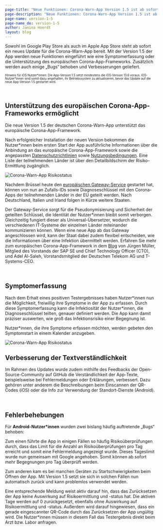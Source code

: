 ```yaml
---
page-title: "Neue Funktionen: Corona-Warn-App Version 1.5 ist ab sofort zum Download verfügbar"
page-description: "Neue Funktionen: Corona-Warn-App Version 1.5 ist ab sofort zum Download verfügbar"
page-name: version-1-5
page-name_de: version-1-5
author: Janina Hoerdt
layout: blog
---
```


Sowohl im Google Play Store als auch im Apple App Store steht ab sofort ein neues Update für die Corona-Warn-App bereit. Mit der Version 1.5 der App werden neue Funktionen eingeführt wie eine Symptomerfassung oder die Unterstützung des europäischen Corona-App-Frameworks. Zusätzlich werden auch einige „Bugs“ behoben und Verbesserungen geliefert. 

<span style=font-size:0.7em;>Hinweis für iOS Nutzer\*innen: Die App-Version 1.5 setzt mindestens die iOS-Version 13.6 voraus. iOS-Nutzer\*innen sind somit dazu angehalten, ihr Betriebssystem zu aktualisieren, bevor das Update auf die neue App-Version 1.5 gestartet wird.</span>

<!-- overview -->
</br>

## Unterstützung des europäischen Corona-App-Frameworks ermöglicht ## 

Die neue Version 1.5 der deutschen Corona-Warn-App unterstützt das europäische Corona-App-Framework.  

Nach erfolgreicher Installation der neuen Version bekommen die Nutzer*innen beim ersten Start der App ausführliche Informationen über die Anbindung an das europäische Corona-App-Framework sowie die angepassten [Datenschutzrichtlinien](https://www.coronawarn.app/assets/documents/cwa-privacy-notice-de.pdf) sowie [Nutzungsbedingungen](https://www.coronawarn.app/assets/documents/cwa-eula-de.pdf). Eine Liste der teilnehmenden Länder ist über den Detailbildschirm der Risiko-Ermittlung zugänglich.  

<img src="./efgs.jpg" title="Corona-Warn-App Risikostatus"></br>

Nachdem Brüssel heute den [europäischen Gateway-Service](https://ec.europa.eu/commission/presscorner/detail/de/ip_20_1904) gestartet hat, können von nun an Zufalls-IDs sowie Diagnoseschlüssel mit den Corona-Apps der teilnehmenden Länder in der EU geteilt werden. Nach Deutschland, Italien und Irland folgen in Kürze weitere Staaten.  

Der Gateway-Service sorgt für die Pseudonymisierung und Sicherheit der geteilten Schlüssel, die Identität der Nutzer*innen bleibt somit verborgen. Gleichzeitig fungiert dieser als Universal-Übersetzer, wodurch die verschiedenen IT-Systeme der einzelnen Länder miteinander kommunizieren können. Wenn eine neue App ab das Gateway angeschlossen wird, kann der Staat dabei zudem flexibel entscheiden, wie die Informationen über eine Infektion übermittelt werden. Erfahren Sie mehr zum europäischen Corona-App-Framework in dem [Blog](https://news.sap.com/germany/2020/10/eu-corona-gateway/) von Jürgen Müller, Mitglied des Vorstands der SAP SE und Chief Technology Officer (CTO), und Adel Al-Saleh, Vorstandsmitglied der Deutschen Telekom AG und T-Systems-CEO. 

</br>

## Symptomerfassung 

Nach dem Erhalt eines positiven Testergebnisses haben Nutzer\*innen nun die Möglichkeit, freiwillig ihre Symptome in der App zu erfassen. Durch diese Symptomerfassung kann die Infektiosität der Nutzer*innen, die  Diagnoseschlüssel teilten, genauer definiert werden. Die App kann damit präziser auswerten, wie groß das Infektionsrisiko einer Begegnung ist.  

Nutzer\*innen, die ihre Symptome erfassen möchten, werden gebeten den Symptomstart in einem Kalender anzugeben.

<img src="./symptoms.jpg" title="Corona-Warn-App Risikostatus"></br>


## Verbesserung der Textverständlichkeit 

Im Rahmen des Updates wurde zudem mithilfe des Feedbacks der Open-Source-Community auf GitHub die Verständlichkeit der App-Texte, beispielsweise bei Fehlermeldungen oder Erklärungen, verbessert. Dazu gehören unter anderem die Beschreibungen beim Einscannen der QR-Codes (iOS) oder die Info zur Verwendung der Standort-Dienste (Android). 

 </br>

## Fehlerbehebungen 

Für **Android-Nutzer\*innen** wurden zwei bislang häufig auftretende „Bugs“ behoben: 

Zum einen führte die App in einigen Fällen so häufig Risikoüberprüfungen durch, dass das Limit für die Anzahl an Risikoüberprüfungen pro Tag erreicht und somit eine Fehlermeldung angezeigt wurde. Dieses Tageslimit wurde nun gemeinsam mit Google angehoben. Somit können ab sofort mehr Begegnungen pro Tag überprüft werden. 

Zum anderen kam es bei manchen Geräten zu Startschwierigkeiten beim Öffnen der App. Mit Version 1.5 setzt sie sich in solchen Fällen nun automatisch zurück und kann problemlos verwendet werden.  

Eine entsprechende Meldung weist aktiv darauf hin, dass das Zurücksetzen der App keine Auswirkung auf Risikoermittlung und -status hat. Die aktiven Tage werden auf 0 zurückgesetzt, ebenfalls ohne Auswirkung auf Risikoermittlung und -status. Außerdem wird darauf hingewiesen, dass ein gerade eingescannter QR-Code durch das Zurücksetzen der App ungültig wird. Die Nutzer*innen müssen in diesem Fall das Testergebnis direkt beim Arzt bzw. Labor anfragen.  
